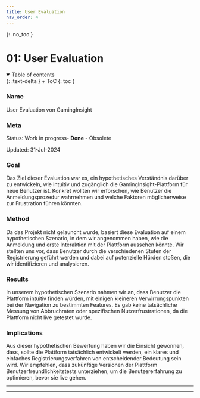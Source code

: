 ```yaml
---
title: User Evaluation
nav_order: 4
---
```



{: .no_toc }
# 01: User Evaluation 


<details open markdown="block">
{: .text-delta }
<summary>Table of contents</summary>
+ ToC
{: toc }
</details>

### Name

User Evaluation von GamingInsight 


### Meta

Status: Work in progress- **Done** - Obsolete

Updated: 31-Jul-2024

### Goal

Das Ziel dieser Evaluation war es, ein hypothetisches Verständnis darüber zu entwickeln, wie intuitiv und zugänglich die GamingInsight-Plattform für neue Benutzer ist. Konkret wollten wir erforschen, wie Benutzer die Anmeldungsprozedur wahrnehmen und welche Faktoren möglicherweise zur Frustration führen könnten.
### Method
Da das Projekt nicht gelauncht wurde, basiert diese Evaluation auf einem hypothetischen Szenario, in dem wir angenommen haben, wie die Anmeldung und erste Interaktion mit der Plattform aussehen könnte. Wir stellten uns vor, dass Benutzer durch die verschiedenen Stufen der Registrierung geführt werden und dabei auf potenzielle Hürden stoßen, die wir identifizieren und analysieren. 
### Results

In unserem hypothetischen Szenario nahmen wir an, dass Benutzer die Plattform intuitiv finden würden, mit einigen kleineren Verwirrungspunkten bei der Navigation zu bestimmten Features. Es gab keine tatsächliche Messung von Abbruchraten oder spezifischen Nutzerfrustrationen, da die Plattform nicht live getestet wurde. 

### Implications
Aus dieser hypothetischen Bewertung haben wir die Einsicht gewonnen, dass, sollte die Plattform tatsächlich entwickelt werden, ein klares und einfaches Registrierungsverfahren von entscheidender Bedeutung sein wird. Wir empfehlen, dass zukünftige Versionen der Plattform Benutzerfreundlichkeitstests unterziehen, um die Benutzererfahrung zu optimieren, bevor sie live gehen.



---

---
